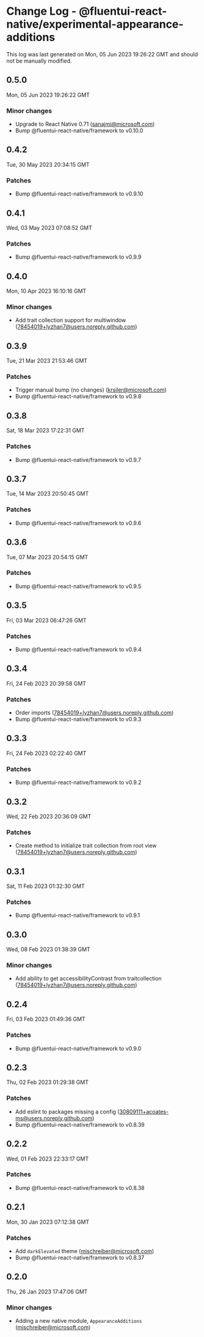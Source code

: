 # Change Log - @fluentui-react-native/experimental-appearance-additions

This log was last generated on Mon, 05 Jun 2023 19:26:22 GMT and should not be manually modified.

<!-- Start content -->

## 0.5.0

Mon, 05 Jun 2023 19:26:22 GMT

### Minor changes

- Upgrade to React Native 0.71 (sanajmi@microsoft.com)
- Bump @fluentui-react-native/framework to v0.10.0

## 0.4.2

Tue, 30 May 2023 20:34:15 GMT

### Patches

- Bump @fluentui-react-native/framework to v0.9.10

## 0.4.1

Wed, 03 May 2023 07:08:52 GMT

### Patches

- Bump @fluentui-react-native/framework to v0.9.9

## 0.4.0

Mon, 10 Apr 2023 16:10:16 GMT

### Minor changes

- Add trait collection support for multiwindow (78454019+lyzhan7@users.noreply.github.com)

## 0.3.9

Tue, 21 Mar 2023 21:53:46 GMT

### Patches

- Trigger manual bump (no changes) (krsiler@microsoft.com)
- Bump @fluentui-react-native/framework to v0.9.8

## 0.3.8

Sat, 18 Mar 2023 17:22:31 GMT

### Patches

- Bump @fluentui-react-native/framework to v0.9.7

## 0.3.7

Tue, 14 Mar 2023 20:50:45 GMT

### Patches

- Bump @fluentui-react-native/framework to v0.9.6

## 0.3.6

Tue, 07 Mar 2023 20:54:15 GMT

### Patches

- Bump @fluentui-react-native/framework to v0.9.5

## 0.3.5

Fri, 03 Mar 2023 06:47:26 GMT

### Patches

- Bump @fluentui-react-native/framework to v0.9.4

## 0.3.4

Fri, 24 Feb 2023 20:39:58 GMT

### Patches

- Order imports (78454019+lyzhan7@users.noreply.github.com)
- Bump @fluentui-react-native/framework to v0.9.3

## 0.3.3

Fri, 24 Feb 2023 02:22:40 GMT

### Patches

- Bump @fluentui-react-native/framework to v0.9.2

## 0.3.2

Wed, 22 Feb 2023 20:36:09 GMT

### Patches

- Create method to initialize trait collection from root view (78454019+lyzhan7@users.noreply.github.com)

## 0.3.1

Sat, 11 Feb 2023 01:32:30 GMT

### Patches

- Bump @fluentui-react-native/framework to v0.9.1

## 0.3.0

Wed, 08 Feb 2023 01:38:39 GMT

### Minor changes

- Add ability to get accessibilityContrast from traitcollection (78454019+lyzhan7@users.noreply.github.com)

## 0.2.4

Fri, 03 Feb 2023 01:49:36 GMT

### Patches

- Bump @fluentui-react-native/framework to v0.9.0

## 0.2.3

Thu, 02 Feb 2023 01:29:38 GMT

### Patches

- Add eslint to packages missing a config (30809111+acoates-ms@users.noreply.github.com)
- Bump @fluentui-react-native/framework to v0.8.39

## 0.2.2

Wed, 01 Feb 2023 22:33:17 GMT

### Patches

- Bump @fluentui-react-native/framework to v0.8.38

## 0.2.1

Mon, 30 Jan 2023 07:12:38 GMT

### Patches

- Add `darkElevated` theme (mischreiber@microsoft.com)
- Bump @fluentui-react-native/framework to v0.8.37

## 0.2.0

Thu, 26 Jan 2023 17:47:06 GMT

### Minor changes

- Adding a new native module, `AppearanceAdditions` (mischreiber@microsoft.com)
